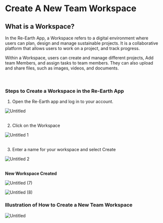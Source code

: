 # Create A New Team Workspace

## What is a Workspace?

In the Re-Earth App, a Workspace refers to a digital environment where users can plan, design and manage sustainable projects. It is a collaborative platform that allows users to work on a project, and track progress.

Within a Workspace, users can create and manage different projects, Add team Members, and assign tasks to team members. They can also upload and share files, such as images, videos, and documents.
<br>
<br>
<br>

### Steps to Create a Workspace in the Re-Earth App

1. Open the Re-Earth app and log in to your account.

![Untitled](https://github.com/CS-eukarya/User-Manual-English-/assets/154571156/55817720-bf41-4dff-9da0-2667b713107d)
<br>
<br>

2. Click on the Workspace

![Untitled 1](https://github.com/CS-eukarya/User-Manual-English-/assets/154571156/d03f4cee-8299-4e6e-9933-e9c6000c527e)
<br>
<br>

3. Enter a name for your workspace and select Create

![Untitled 2](https://github.com/CS-eukarya/User-Manual-English-/assets/154571156/1599f531-cb42-4e20-baa2-e5426a54925e)
<br>
<br>

**New Workspace Created**          

![Untitled (7)](https://github.com/CS-eukarya/User-Manual-English-/assets/154571156/90d429a6-db13-4793-bcc6-5605d437c7c2)

![Untitled (8)](https://github.com/CS-eukarya/User-Manual-English-/assets/154571156/2921fd58-5ac6-4c62-a223-d02485a0b42a)

### Illustration of How to Create a New Team Workspace

![Untitled](https://github.com/CS-eukarya/User-Manual-English-/assets/154571156/3a177cf4-de2d-4603-a46c-05422377fbf6)
